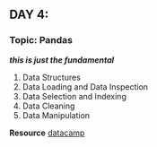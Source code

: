 ## DAY 4:

### Topic: Pandas
***this is just the fundamental***
1. Data Structures
2. Data Loading and Data Inspection
3. Data Selection and Indexing
4. Data Cleaning
5. Data Manipulation

**Resource** [datacamp](https://www.datacamp.com/tutorial/pandas)

